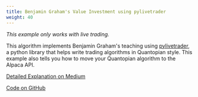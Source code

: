 ```yaml
---
title: Benjamin Graham's Value Investment using pylivetrader
weight: 40
---
```


*This example only works with live trading.*

This algorithm implements Benjamin Graham's teaching using [pylivetrader](https://github.com/alpacahq/pylivetrader),
a python library that helps write trading algorithms in Quantopian style. This example also tells you
how to move your Quantopian algorithm to the Alpaca API.

[Detailed Explanation on Medium](https://medium.com/automation-generation/teaching-your-computer-to-invest-with-python-commission-free-automated-investing-5ade10961e08)

[Code on GitHub](https://github.com/alpacahq/pylivetrader/tree/master/examples/graham-fundamentals)
